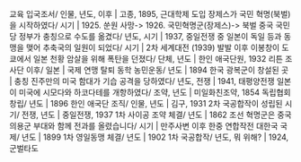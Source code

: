 교육 입국조서/ 인물, 년도, 이후		| 고종, 1895, 근대학제 도입
장제스가 국민 혁명(북벌)을 시작하였다/ 시기		| 1925. 쑨원 사망-> 1926. 국민혁명군(장제스)-> 북벌
중국 국민당 정부가 충칭으로 수도를 옮겼다/ 년도, 시기		| 1937, 중일전쟁 중
일본이 독일 등과 동맹을 맺어 추축국의 일원이 되었다/ 시기		| 2차 세계대전 (1939) 발발 이후
이봉창이 도쿄에서 일본 천황 암살을 위해 폭탄을 던졌다/ 단체, 년도		| 한인 애국단원, 1932
리튼 조사단 이후/ 일본		| 국제 연맹 탈퇴
동학 농민운동/ 년도		| 1894
한국 광복군이 창설된 곳		| 충칭
진주만의 미국 함대가 기습 공격을 당하였다/ 년도, 전쟁		| 1941, 태평양전쟁
일본이 미국에 시모다와 하코다테를 개항하였다/ 조약, 년도		| 미일화친조약, 1854
독립협회 창립/ 년도		| 1896
한인 애국단 조직/ 인물, 년도		| 김구, 1931
2차 국공합작이 성립된 시기/ 전쟁, 년도		| 중일전쟁, 1937
1차 사이공 조약 체결/ 년도		| 1862
조선 혁명군은 중국 의용군 부대와 함께 전과를 올렸습니다/ 시기		| 만주사변 이후 한중 연합작전
대한국 국제/ 년도		| 1899
1차 영일동맹 체결/ 년도		| 1902
1차 국공합작/ 년도, 뭐 위해?		| 1924, 군벌타도
